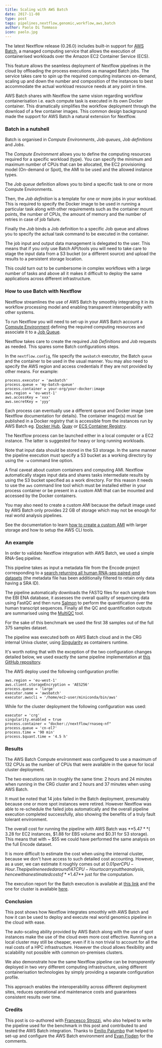 ```yaml
---
title: Scaling with AWS Batch
date: 2017-11-08
type: post
tags: pipelines,nextflow,genomic,workflow,aws,batch
author: Paolo Di Tommaso
icon: paolo.jpg
---
```


The latest Nextflow release (0.26.0) includes built-in support for [AWS Batch](https://aws.amazon.com/batch/),
a managed computing service that allows the execution of containerised workloads
over the Amazon EC2 Container Service (ECS).

This feature allows the seamless deployment of Nextflow pipelines in the cloud by offloading
the process executions as managed Batch jobs. The service takes care to spin up the required
computing instances on-demand, scaling up and down the number and composition of the instances
to best accommodate the actual workload resource needs at any point in time.

AWS Batch shares with Nextflow the same vision regarding workflow containerisation
i.e. each compute task is executed in its own Docker container. This dramatically
simplifies the workflow deployment through the download of a few container images.
This common design background made the support for AWS Batch a natural extension for Nextflow.

### Batch in a nutshell

Batch is organised in *Compute Environments*, *Job queues*, *Job definitions* and *Jobs*.

The *Compute Environment* allows you to define the computing resources required for a specific workload (type).
You can specify the minimum and maximum number of CPUs that can be allocated,
the EC2 provisioning model (On-demand or Spot), the AMI to be used and the allowed instance types.

The *Job queue* definition allows you to bind a specific task to one or more Compute Environments.

Then, the *Job definition* is a template for one or more jobs in your workload. This is required
to specify the Docker image to be used in running a particular task along with other requirements
such as the container mount points, the number of CPUs, the amount of memory and the number of
retries in case of job failure.

Finally the *Job* binds a Job definition to a specific Job queue
and allows you to specify the actual task command to be executed in the container.

The job input and output data management is delegated to the user. This means that if you
only use Batch API/tools you will need to take care to stage the input data from a S3 bucket
(or a different source) and upload the results to a persistent storage location.

This could turn out to be cumbersome in complex workflows with a large number of
tasks and above all it makes it difficult to deploy the same applications across different
infrastructure.

### How to use Batch with Nextflow

Nextflow streamlines the use of AWS Batch by smoothly integrating it in its workflow processing
model and enabling transparent interoperability with other systems.

To run Nextflow you will need to set-up in your AWS Batch account a [Compute Environment](http://docs.aws.amazon.com/batch/latest/userguide/compute_environments.html)
defining the required computing resources and associate it to a [Job Queue](http://docs.aws.amazon.com/batch/latest/userguide/job_queues.html).

Nextflow takes care to create the required *Job Definitions* and *Job* requests as needed.
This spares some Batch configurations steps.

In the `nextflow.config`, file specify the `awsbatch` executor, the Batch `queue` and
the container to be used in the usual manner. You may also need to specify the AWS region
and access credentials if they are not provided by other means. For example:

    process.executor = 'awsbatch'
    process.queue = 'my-batch-queue'
    process.container = your-org/your-docker:image
    aws.region = 'eu-west-1'
    aws.accessKey = 'xxx'
    aws.secretKey = 'yyy'

Each process can eventually use a different queue and Docker image (see Nextflow documentation for details).
The container image(s) must be published in a Docker registry that is accessible from the
instances run by AWS Batch eg. [Docker Hub](https://hub.docker.com/), [Quay](https://quay.io/)
or [ECS Container Registry](https://aws.amazon.com/ecr/).

The Nextflow process can be launched either in a local computer or a EC2 instance.
The latter is suggested for heavy or long running workloads.

Note that input data should be stored in the S3 storage. In the same manner
the pipeline execution must specify a S3 bucket as a working directory by using the `-w` command line option.

A final caveat about custom containers and computing AMI. Nextflow automatically stages input
data and shares tasks intermediate results by using the S3 bucket specified as a work directory.
For this reason it needs to use the `aws` command line tool which must be installed either
in your process container or be present in a custom AMI that can be mounted and accessed
by the Docker containers.

You may also need to create a custom AMI because the default image used by AWS Batch only
provides 22 GB of storage which may not be enough for real world analysis pipelines.

See the documentation to learn [how to create a custom AMI](/docs/latest/awscloud.html#custom-ami)
with larger storage and how to setup the AWS CLI tools.

### An example

In order to validate Nextflow integration with AWS Batch, we used a simple RNA-Seq pipeline.

This pipeline takes as input a metadata file from the Encode project corresponding to a [search
returning all human RNA-seq paired-end datasets](https://www.encodeproject.org/search/?type=Experiment&award.project=ENCODE&replicates.library.biosample.donor.organism.scientific_name=Homo+sapiens&files.file_type=fastq&files.run_type=paired-ended&replicates.library.nucleic_acid_term_name=RNA&replicates.library.depleted_in_term_name=rRNA)
(the metadata file has been additionally filtered to retain only data having a SRA ID).

The pipeline  automatically downloads the FASTQ files for each sample from the EBI ENA database,
it assesses the overall quality of sequencing data using FastQC and then runs [Salmon](https://combine-lab.github.io/salmon/)
to perform the quantification over the human transcript sequences. Finally all the QC and
quantification outputs are summarised using the [MultiQC](http://multiqc.info/) tool.

For the sake of this benchmark we used the first 38 samples out of the full 375 samples dataset.

The pipeline was executed both on AWS Batch cloud and in the CRG internal Univa cluster,
using [Singularity](/blog/2016/more-fun-containers-hpc.html ) as containers runtime.

It's worth noting that with the exception of the two configuration changes detailed below,
we used exactly the same pipeline implementation at [this GitHub repository](https://github.com/nextflow-io/rnaseq-encode-nf).

The AWS deploy used the following configuration profile:

    aws.region = 'eu-west-1'
    aws.client.storageEncryption = 'AES256'
    process.queue = 'large'
    executor.name = 'awsbatch'
    executor.awscli = '/home/ec2-user/miniconda/bin/aws'

While for the cluster deployment the following configuration was used:

    executor = 'crg'
    singularity.enabled = true
    process.container = "docker://nextflow/rnaseq-nf"
    process.queue = 'cn-el7'
    process.time = '90 min'
    process.$quant.time = '4.5 h'

### Results

The AWS Batch Compute environment was configured to use a maximum of 132 CPUs as the number of CPUs
that were available in the queue for local cluster deployment.

The two executions ran in roughly the same time: 2 hours and 24 minutes when running in the
CRG cluster and 2 hours and 37 minutes when using AWS Batch.

It must be noted that 14 jobs failed in the Batch deployment, presumably because one or more spot
instances were retired. However Nextflow was able to re-schedule the failed jobs automatically
and the overall pipeline execution completed successfully, also showing the benefits of a truly
fault tolerant environment.

The overall cost for running the pipeline with AWS Batch was **$5.47** ($ 3.28 for EC2 instances,
$1.88 for EBS volume and $0.31 for S3 storage). This means that with ~ $55 we could have
performed the same analysis on the full Encode dataset.

It is more difficult to estimate the cost when using the internal cluster, because we don't
have access to such detailed cost accounting. However, as a user, we can estimate it roughly
comes out at $0.01 per CPU-Hour. The pipeline needed around 147 CPU-Hour to carry out the analysis,
hence with an estimated cost of **$1.47** just for the computation.

The execution report for the Batch execution is available at [this link](https://cdn.rawgit.com/nextflow-io/rnaseq-encode-nf/db303a81/benchmark/aws-batch/report.html)
and the one for cluster is available [here](https://cdn.rawgit.com/nextflow-io/rnaseq-encode-nf/db303a81/benchmark/crg-cluster/report.html).

### Conclusion

This post shows how Nextflow integrates smoothly with AWS Batch and how it can be used to
deploy and execute real world genomics pipeline in the cloud with ease.

The auto-scaling ability provided by AWS Batch along with the use of spot instances make
the use of the cloud even more cost effective. Running on a local cluster may still be cheaper,
even if it is non trivial to account for all the real costs of a HPC infrastructure.
However the cloud allows flexibility and scalability not possible with common on-premises clusters.

We also demonstrate how the same Nextflow pipeline can be *transparently* deployed in two very
different computing infrastructure, using different containerisation technologies by simply
providing a separate configuration profile.

This approach enables the interoperability across different deployment sites, reduces
operational and maintenance costs and guarantees consistent results over time.

### Credits

This post is co-authored with [Francesco Strozzi](https://twitter.com/fstrozzi),
who also helped to write the pipeline used for the benchmark in this post and contributed
to and tested the AWS Batch integration. Thanks to [Emilio Palumbo](https://github.com/emi80)
that helped to set-up and configure the AWS Batch environment and [Evan Floden](https://gitter.im/skptic)
for the comments.


